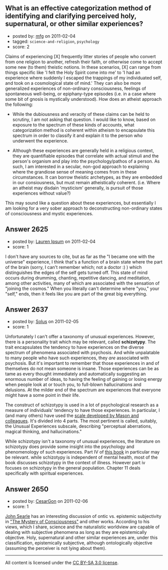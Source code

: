 ## What is an effective categorization method of identifying and clarifying perceived holy, supernatural, or other similar experiences?

- posted by: [mfg](https://stackexchange.com/users/-1/135-mfg) on 2011-02-04
- tagged: `science-and-religion`, `psychology`
- score: 2

Claims of experiencing [X] frequently litter stories of people who convert from one religion to another, refresh their faith, or otherwise come to accept some new (to them) theistic notions. In these scenarios, [X] can range from things specific like 'I felt the Holy Spirit come into me' to 'I had an experience where suddenly I escaped the trappings of my individuated self, and took on a cosmological state of mind.' They can also be more generalized experiences of non-ordinary consciousness, feelings of spontaneous well-being, or epiphany-type episodes (i.e. in a case where some bit of gnosis is mystically understood). How does an atheist approach the following:

 - While the dubiousness and veracity of these claims can be held to scrutiny, I am not asking that question. I would like to know, based on exposure to the spectrum of these kinds of accounts, what categorization method is coherent within atheism to encapsulate this spectrum in order to classify it and explain it to the person who underwent the experience. 

 - Although these experiences are generally held in a religious context, they are quantifiable episodes that correlate with actual stimuli and the person's organism and play into the psychology/pathos of a person. As such, I am interested in a secular, non-god approach to explaining where the grandiose sense of meaning comes from in these circumstances. It can borrow theistic archetypes, as they are embedded in our consiousness, but must remain atheistically coherent. (i.e. Where an atheist may disdain 'mysticism' generally, is pursuit of those experiences without value?)

This may sound like a question about these experiences, but essentially I am looking for a very sober approach to deconstructing non-ordinary states of consciousness and mystic experiences.


## Answer 2625

- posted by: [Lauren Ipsum](https://stackexchange.com/users/-1/71-lauren-ipsum) on 2011-02-04
- score: 1

I don't have any sources to cite, but as far as the "I became one with the universe" experience, I think that's a function of a brain state where the part of the brain (sorry, I can't remember which; not a doctor :) ) which distinguishes the edges of the self gets turned off. This state of mind occurs during drumming, chanting, repetitive dancing, and meditation, among other activities, many of which are associated with the sensation of "joining the cosmos." When you literally can't determine where "you," your "self," ends, then it feels like you are part of the great big everything.


## Answer 2637

- posted by: [Solus](https://stackexchange.com/users/-1/658-solus) on 2011-02-05
- score: 1

<p>Unfortunately I can't offer a taxonomy of unusual experiences. However, there is a personality trait which may be relevant, called <strong>schizotypy</strong>. The trait encapsulates the tendency to have experiences on the diverse spectrum of phenomena associated with psychosis. And while unpalatable to many people who have such experiences, they <em>are</em> associated with psychosis. But it's important to remember that those experiences in and of themselves do not mean someone is insane. Those experiences can be as tame as every thought immediately and automatically suggesting an enormous number of ideas, to having the feeling of gaining or losing energy when people look at or touch you, to full-blown hallucinations and delusions. At the milder end of the spectrum are experiences that everyone might have a some point in their life.</p>

<p>The construct of schizotypy is used in a lot of psychological research as a measure of individuals' tendency to have those experiences. In particular, I (and many others) have used the <a href="http://dx.doi.org/10.1016/0191-8869%2894%2900132-C" rel="nofollow">scale developed by Mason and colleagues</a>. It's divided into 4 parts. The most pertinent is called, suitably, the Unusual Experiences subscale, describing "perceptual aberrations, magical thinking, and hallucinations."</p>

<p>While schizotypy isn't a taxonomy of unusual experiences, the literature on schizotypy does provide some insight into the psychology and phenomenology of such experiences. Part IV of <a href="http://books.google.com.au/books?id=fxrLATRQO3AC&amp;lpg=PP1&amp;ots=WJuUSc5D_p&amp;dq=Schizotypy%3A%20Implications%20for%20illness%20and%20health.&amp;pg=PP1#v=onepage&amp;q&amp;f=false" rel="nofollow">this book</a> in particular may be relevant. while schizotypy is independent of mental health, most of the book discusses schizotypy in the context of illness. However part iv focuses on schizotypy in the general population. Chapter 11 deals specifically with spiritual experiences.</p>



## Answer 2650

- posted by: [CesarGon](https://stackexchange.com/users/-1/80-cesargon) on 2011-02-06
- score: 1

<a href="http://es.wikipedia.org/wiki/John_Searle">John Searle</a> has an interesting discussion of ontic vs. epistemic subjectivity in <a href="http://www.amazon.co.uk/Mystery-Consciousness-John-R-Searle/dp/0940322064/">"The Mystery of Consciousness"</a> and other works. According to his views, which I share, science and the naturalistic worldview are capable of dealing with subjective phenomena as long as they are epistemically objective. Holy, supernatural and other similar experiences are, under this classification, epistemically subjective, although ontologically objective (assuming the perceiver is not lying about them).



---

All content is licensed under the [CC BY-SA 3.0 license](https://creativecommons.org/licenses/by-sa/3.0/).
